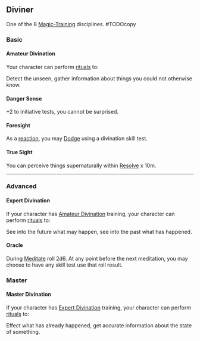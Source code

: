 ## Diviner
One of the 8 [Magic-Training](Magic-Training) disciplines.
#TODOcopy 

### Basic
#### Amateur Divination
Your character can perform [rituals](Skills#Ritual) to:

Detect the unseen, gather information about things you could not otherwise know.

#### Danger Sense
+2 to initiative tests, you cannot be surprised.

#### Foresight
As a [reaction](Combat#Reacting%20to%20Attacks), you may [Dodge](Combat#Dodge) using a divination skill test.

#### True Sight
You can perceive things supernaturally within [Resolve](Stats#Resolve) x 10m.

---
### Advanced
#### Expert Divination
If your character has [Amateur Divination](#Amateur%20Divination) training, your character can perform [rituals](Skills#Ritual) to:

See into the future what may happen, see into the past what has happened.

#### Oracle
During [Meditate](Telling-The-Story#Meditate) roll 2d6. At any point before the next meditation, you may choose to have any skill test use that roll result.

### Master

#### Master Divination
If your character has [Expert Divination](#Expert%20Divination) training, your character can perform [rituals](Skills#Ritual) to:

Effect what has already happened, get accurate information about the state of something.
